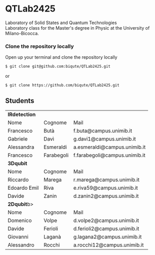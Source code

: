 # QTLab2425
Laboratory of Solid States and Quantum Technologies  
Laboratory class for the Master's degree in Physic at the University of Milano-Bicocca.


### Clone the repository locally
Open up your terminal and clone the repository locally
```bash
$ git clone git@github.com:biqute/QTLab2425.git
```
or
```bash
$ git clone https://github.com/biqute/QTLab2425.git
```


## Students

<table>
    <tr>
        <td colspan="3"><b>IRdetection</b></td>
    </tr>
    <tr>
        <td>Nome</td>
        <td>Cognome</td>
        <td>Mail</td>
    </tr>
    <tr>
        <td>Francesco</td>
        <td>Butà</td>
        <td>f.buta@campus.unimib.it</td>
    </tr>
    <tr>
        <td>Gabriele</td>
        <td>Davì</td>
        <td>g.davi1@campus.unimib.it</td>
    </tr>
    <tr>
        <td>Alessandra</td>
        <td>Esmeraldi</td>
        <td>a.esmeraldi@campus.unimib.it</td>
    </tr>
    <tr>
        <td>Francesco</td>
        <td>Farabegoli</td>
        <td>f.farabegoli@campus.unimib.it</td>
    </tr>
    <tr>
       <td colspan="3"><b>3Dqubit</b></td>
    </tr>
    <tr>
        <td>Nome</td>
        <td>Cognome</td>
        <td>Mail</td>
    </tr>
    <tr>
        <td>Riccardo</td>
        <td>Marega</td>
        <td>r.marega@campus.unimib.it</td>
    </tr>
    <tr>
        <td>Edoardo Emil</td>
        <td>Riva</td>
        <td>e.riva59@campus.unimib.it</td>
    </tr>
    <tr>
        <td>Davide</td>
        <td>Zanin</td>
        <td>d.zanin2@campus.unimib.it</td>
    </tr>
    <tr>
    <td colspan="3"><b>2Dqubit</b>b></td>
    </tr>
    <tr>
        <td>Nome</td>
        <td>Cognome</td>
        <td>Mail</td>
    </tr>
    <tr>
        <td>Domenico</td>
        <td>Volpe</td>
        <td>d.volpe2@campus.unimib.it</td>
    </tr>
    <tr>
        <td>Davide</td>
        <td>Ferioli</td>
        <td>d.ferioli2@campus.unimib.it</td>
    </tr>
    <tr>
        <td>Giovanni</td>
        <td>Laganà</td>
        <td>g.lagana2@campus.unimib.it</td>
    </tr>
    <tr>
        <td>Alessandro</td>
        <td>Rocchi</td>
        <td>a.rocchi12@campus.unimib.it</td>
    </tr>
</table>
